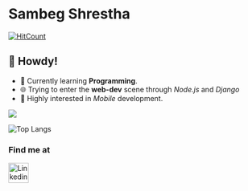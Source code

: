 # Sambeg Shrestha 
[![HitCount](http://hits.dwyl.com/sthasam2.svg)](http://hits.dwyl.com/mr-vagabond)

## 👋 Howdy!

<!--
Here are some ideas to get you started:

- 🔭 I’m currently working on .
- 🌱 I’m currently learning ...
- 👯 I’m looking to collaborate on ...
- 🤔 I’m looking for help with ...
- 💬 Ask me about ...
- 📫 How to reach me: ...
- 😄 Pronouns: ...
- ⚡ Fun fact: ...
-->

- 🌱 Currently learning **Programming**.
- 🌐 Trying to enter the **web-dev** scene through *Node.js* and *Django*
- 🦸 Highly interested in *Mobile* development.

![](https://github-readme-stats.vercel.app/api?username=mr-vagabond&show_icons=true&hide_border=true)

![Top Langs](https://github-readme-stats.vercel.app/api/top-langs/?username=mr-vagabond&show_icons=true&hide_border=true)

### Find me at

<a href="https://www.linkedin.com/in/sambeg-shrestha-70b232154/">
  <img alt="Linkedin" width="40px" src="https://camo.githubusercontent.com/45e6bebceba49c2cf76b1b3770b1adbe24e6c454/68747470733a2f2f6564656e742e6769746875622e696f2f537570657254696e7949636f6e732f696d616765732f7376672f6c696e6b6564696e2e737667" />
</a>
